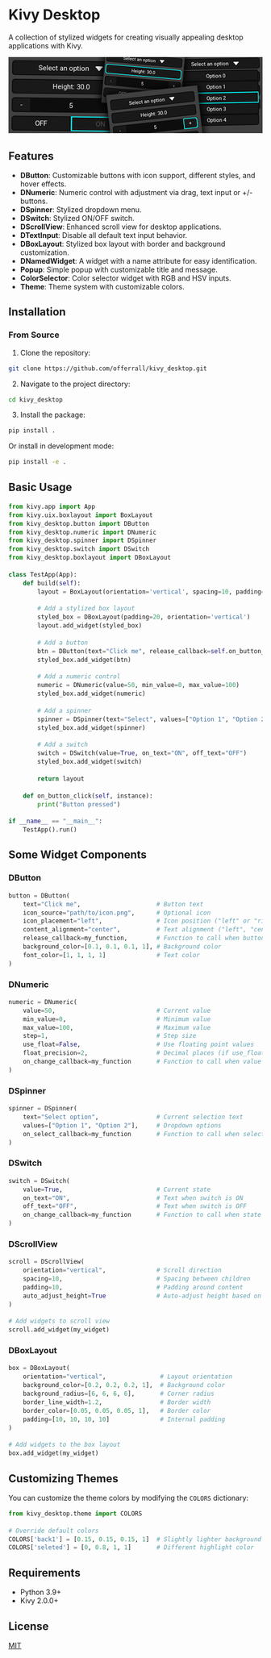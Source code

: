 # Kivy Desktop

A collection of stylized widgets for creating visually appealing desktop applications with Kivy.

![readme](./readme.png)

## Features

- **DButton**: Customizable buttons with icon support, different styles, and hover effects.
- **DNumeric**: Numeric control with adjustment via drag, text input or +/- buttons.
- **DSpinner**: Stylized dropdown menu.
- **DSwitch**: Stylized ON/OFF switch.
- **DScrollView**: Enhanced scroll view for desktop applications.
- **DTextInput**: Disable all default text input behavior.
- **DBoxLayout**: Stylized box layout with border and background customization.
- **DNamedWidget**: A widget with a name attribute for easy identification.
- **Popup**: Simple popup with customizable title and message.
- **ColorSelector**: Color selector widget with RGB and HSV inputs.
- **Theme**: Theme system with customizable colors.

## Installation

### From Source
1. Clone the repository:
```bash
git clone https://github.com/offerrall/kivy_desktop.git
```

2. Navigate to the project directory:
```bash
cd kivy_desktop
```

3. Install the package:
```bash
pip install .
```

Or install in development mode:
```bash
pip install -e .
```

## Basic Usage

```python
from kivy.app import App
from kivy.uix.boxlayout import BoxLayout
from kivy_desktop.button import DButton
from kivy_desktop.numeric import DNumeric
from kivy_desktop.spinner import DSpinner
from kivy_desktop.switch import DSwitch
from kivy_desktop.boxlayout import DBoxLayout

class TestApp(App):
    def build(self):
        layout = BoxLayout(orientation='vertical', spacing=10, padding=10)
        
        # Add a stylized box layout
        styled_box = DBoxLayout(padding=20, orientation='vertical')
        layout.add_widget(styled_box)
        
        # Add a button
        btn = DButton(text="Click me", release_callback=self.on_button_click)
        styled_box.add_widget(btn)
        
        # Add a numeric control
        numeric = DNumeric(value=50, min_value=0, max_value=100)
        styled_box.add_widget(numeric)
        
        # Add a spinner
        spinner = DSpinner(text="Select", values=["Option 1", "Option 2", "Option 3"])
        styled_box.add_widget(spinner)
        
        # Add a switch
        switch = DSwitch(value=True, on_text="ON", off_text="OFF")
        styled_box.add_widget(switch)
        
        return layout
    
    def on_button_click(self, instance):
        print("Button pressed")

if __name__ == "__main__":
    TestApp().run()
```

## Some Widget Components

### DButton
```python
button = DButton(
    text="Click me",                     # Button text
    icon_source="path/to/icon.png",      # Optional icon
    icon_placement="left",               # Icon position ("left" or "right")
    content_alignment="center",          # Text alignment ("left", "center", "right")
    release_callback=my_function,        # Function to call when button is released
    background_color=[0.1, 0.1, 0.1, 1], # Background color
    font_color=[1, 1, 1, 1]              # Text color
)
```

### DNumeric
```python
numeric = DNumeric(
    value=50,                            # Current value
    min_value=0,                         # Minimum value
    max_value=100,                       # Maximum value
    step=1,                              # Step size
    use_float=False,                     # Use floating point values
    float_precision=2,                   # Decimal places (if use_float=True)
    on_change_callback=my_function       # Function to call when value changes
)
```

### DSpinner
```python
spinner = DSpinner(
    text="Select option",                # Current selection text
    values=["Option 1", "Option 2"],     # Dropdown options
    on_select_callback=my_function       # Function to call when selection changes
)
```

### DSwitch
```python
switch = DSwitch(
    value=True,                          # Current state
    on_text="ON",                        # Text when switch is ON
    off_text="OFF",                      # Text when switch is OFF
    on_change_callback=my_function       # Function to call when state changes
)
```

### DScrollView
```python
scroll = DScrollView(
    orientation="vertical",              # Scroll direction
    spacing=10,                          # Spacing between children
    padding=10,                          # Padding around content
    auto_adjust_height=True              # Auto-adjust height based on content
)

# Add widgets to scroll view
scroll.add_widget(my_widget)
```

### DBoxLayout
```python
box = DBoxLayout(
    orientation="vertical",               # Layout orientation
    background_color=[0.2, 0.2, 0.2, 1],  # Background color
    background_radius=[6, 6, 6, 6],       # Corner radius
    border_line_width=1.2,                # Border width
    border_color=[0.05, 0.05, 0.05, 1],   # Border color
    padding=[10, 10, 10, 10]              # Internal padding
)

# Add widgets to the box layout
box.add_widget(my_widget)
```

## Customizing Themes

You can customize the theme colors by modifying the `COLORS` dictionary:

```python
from kivy_desktop.theme import COLORS

# Override default colors
COLORS['back1'] = [0.15, 0.15, 0.15, 1]  # Slightly lighter background
COLORS['seleted'] = [0, 0.8, 1, 1]       # Different highlight color
```

## Requirements

- Python 3.9+
- Kivy 2.0.0+

## License

[MIT](LICENSE)